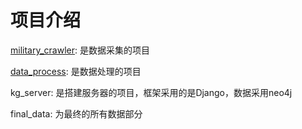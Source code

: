 # 项目介绍

[military_crawler](military_kg/military_crawler): 是数据采集的项目

[data_process](military_kg/data_process): 是数据处理的项目

kg_server: 是搭建服务器的项目，框架采用的是Django，数据采用neo4j

final_data: 为最终的所有数据部分
